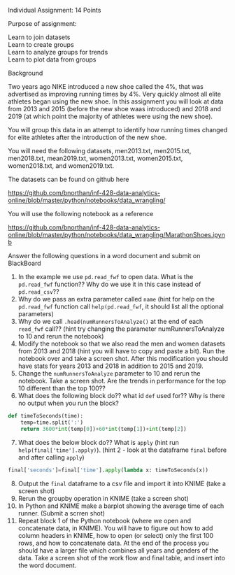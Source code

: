Individual Assignment: 14 Points
 
Purpose of assignment: 

Learn to join datasets  
Learn to create groups  
Learn to analyze groups for trends  
Learn to plot data from groups  

Background

Two years ago NIKE introduced a new shoe called the 4%, that was advertised as improving running times by 4%.  Very quickly almost all elite athletes began using the new shoe.  In this assignment you will look at data from 2013 and 2015 (before the new shoe waas introduced) and 2018 and 2019 (at which point the majority of athletes were using the new shoe).  

You will group this data in an attempt to identify how running times changed for elite athletes after the introduction of the new shoe. 

You will need the following datasets, men2013.txt, men2015.txt, men2018.txt, mean2019.txt, women2013.txt, women2015.txt, women2018.txt, and women2019.txt.  

The datasets can be found on github here  

https://github.com/bnorthan/inf-428-data-analytics-online/blob/master/python/notebooks/data_wrangling/

You will use the following notebook as a reference  

https://github.com/bnorthan/inf-428-data-analytics-online/blob/master/python/notebooks/data_wrangling/MarathonShoes.ipynb  

Answer the following questions in a word document and submit on BlackBoard  

1.  In the example we use ```pd.read_fwf``` to open data.  What is the ```pd.read_fwf``` function??  Why do we use it in this case instead of ```pd.read_csv```??  
2.  Why do we pass an extra parameter called ```name``` (hint for help on the ```pd.read_fwf``` function call ```help(pd.read_fwf```, it should list all the optional parameters)  
3.  Why do we call ```.head(numRunnersToAnalyze()``` at the end of each ```read_fwf``` call??  (hint try changing the parameter numRunnersToAnalyze to 10 and rerun the notebook)
4.  Modify the notebook so that we also read the men and women datasets from 2013 and 2018 (hint you will have to copy and paste a bit).  Run the notebook over and take a screen shot.  After this modification you should have stats for years 2013 and 2018 in addition to 2015 and 2019.    
5.  Change the ```numRunnersToAnalyze``` parameter to 10 and rerun the notebook.  Take a screen shot.  Are the trends in performance for the top 10 different than the top 100?? 
6.  What does the following block do??  what id ```def``` used for??  Why is there no output when you run the block?
``` python
def timeToSeconds(time):
    temp=time.split(':')
    return 3600*int(temp[0])+60*int(temp[1])+int(temp[2])
```
7.  What does the below block do??  What is ```apply``` (hint run ```help(final['time'].apply)```).  (hint 2 - look at the dataframe ```final``` before and after calling ```apply```)
``` python
final['seconds']=final['time'].apply(lambda x: timeToSeconds(x))
```
8.  Output the ```final``` dataframe to a csv file and import it into KNIME (take a screen shot)  
9.  Rerun the groupby operation in KNIME (take a screen shot) 
10.  In Python and KNIME make a barplot showing the average time of each runner. (Submit a scrren shot) 
11.  Repeat block 1 of the Python notebook (where we open and concatenate data, in KNIME).  You will have to figure out how to add column headers in KNIME, how to open (or select) only the first 100 rows, and how to concatenate data.  At the end of the process you should have a larger file which combines all years and genders of the data.  Take a screen shot of the work flow and final table, and insert into the word document.  